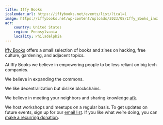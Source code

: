 ```yaml
---
title: Iffy Books
icalendar_url: https://iffybooks.net/events/list/?ical=1
image: https://iffybooks.net/wp-content/uploads/2023/08/Iffy_Books_inside-1536x479.jpg
adr:
    country: United States
    region: Pennsylvania
    locality: Philadelphia
---
```


[Iffy Books](https://iffybooks.net/) offers a small selection of books and zines on hacking, free culture, gardening, and adjacent topics.

At Iffy Books we believe in empowering people to be less reliant on big tech companies.

We believe in expanding the commons.

We like decentralization but dislike blockchains.

We believe in meeting your neighbors and sharing knowledge <acronym title="Away From Keyboard">afk</acronym>.

We host workshops and meetups on a regular basis. To get updates on future events, sign up for our [email list](https://iffybooks.net/email-list/). If you like what we’re doing, you can [make a recurring donation](https://iffybooks.net/donate/).
